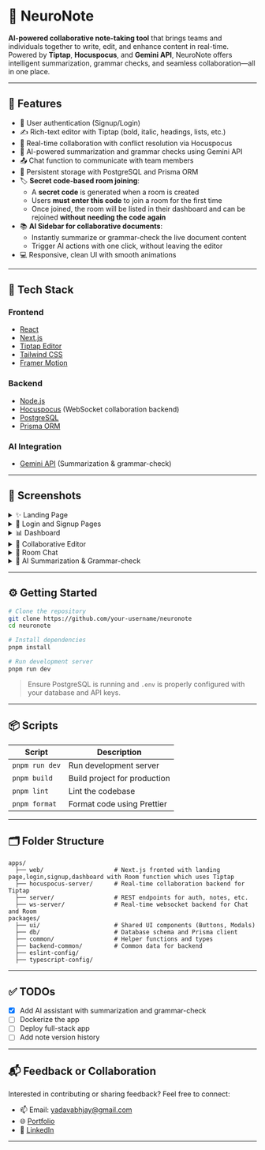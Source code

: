 # 🧠 NeuroNote

**AI-powered collaborative note-taking tool** that brings teams and individuals together to write, edit, and enhance content in real-time. Powered by **Tiptap**, **Hocuspocus**, and **Gemini API**, NeuroNote offers intelligent summarization, grammar checks, and seamless collaboration—all in one place.

---

## 🚀 Features

* 🔐 User authentication (Signup/Login)
* ✍️ Rich-text editor with Tiptap (bold, italic, headings, lists, etc.)
* 🔁 Real-time collaboration with conflict resolution via Hocuspocus
* 🧠 AI-powered summarization and grammar checks using Gemini API
* 📤 Chat function to communicate with team members
* 💾 Persistent storage with PostgreSQL and Prisma ORM
* 🏷️ **Secret code-based room joining**:
  - A **secret code** is generated when a room is created
  - Users **must enter this code** to join a room for the first time
  - Once joined, the room will be listed in their dashboard and can be rejoined **without needing the code again**
* 📚 **AI Sidebar for collaborative documents**:
  - Instantly summarize or grammar-check the live document content
  - Trigger AI actions with one click, without leaving the editor
* 💻 Responsive, clean UI with smooth animations

---

## 🧰 Tech Stack

### Frontend

* [React](https://reactjs.org/)
* [Next.js](https://nextjs.org/)
* [Tiptap Editor](https://tiptap.dev/)
* [Tailwind CSS](https://tailwindcss.com/)
* [Framer Motion](https://www.framer.com/motion/)

### Backend

* [Node.js](https://nodejs.org/)
* [Hocuspocus](https://hocuspocus.dev/) (WebSocket collaboration backend)
* [PostgreSQL](https://www.postgresql.org/)
* [Prisma ORM](https://www.prisma.io/)

### AI Integration

* [Gemini API](https://ai.google.dev/gemini-api/docs) (Summarization & grammar-check)

---

## 📸 Screenshots

<details>
<summary>✨ Landing Page</summary>
<p align="center">
  <img src="https://github.com/user-attachments/assets/421bb724-3da5-44ab-a34c-9657ab590c85" width="600"/>
</p>
</details>

<details>
<summary>🔐 Login and Signup Pages</summary>
<p align="center">
  <img src="https://github.com/user-attachments/assets/e1f734b4-471e-4a19-84a5-c841fb9a7f3c" width="300"/>
  <img src="https://github.com/user-attachments/assets/167305d2-b97a-4bdd-8339-339d175d1785" width="300"/>
</p>
</details>

<details>
<summary>📊 Dashboard</summary>
<p align="center">
  <img src="https://github.com/user-attachments/assets/8c9b61dc-89ba-4413-b7ab-43d4054b26f4" width="600"/>
</p>
</details>

<details>
<summary>📝 Collaborative Editor</summary>
<p align="center">
  <img src="https://github.com/user-attachments/assets/ded6da2d-caa4-40e7-b0cf-36d7c8fe6223" width="600"/>
</p>
</details>

<details>
<summary>💬 Room Chat</summary>
<p align="center">
  <img src="https://github.com/user-attachments/assets/e7432b14-85de-4dcf-be77-604e4fddc16f" width="600"/>
</p>
</details>

<details>
<summary>🤖 AI Summarization & Grammar-check</summary>
<p align="center">
  <img src="https://github.com/user-attachments/assets/467e3fdf-2700-4006-a110-94a91b394684" width="600"/>
</p>
</details>



---

## ⚙️ Getting Started

```bash
# Clone the repository
git clone https://github.com/your-username/neuronote
cd neuronote

# Install dependencies
pnpm install

# Run development server
pnpm run dev
```

> Ensure PostgreSQL is running and `.env` is properly configured with your database and API keys.

---

## 📦 Scripts

| Script         | Description                  |
| -------------- | ---------------------------- |
| `pnpm run dev` | Run development server       |
| `pnpm build`   | Build project for production |
| `pnpm lint`    | Lint the codebase            |
| `pnpm format`  | Format code using Prettier   |

---

## 🗂️ Folder Structure

```
apps/
  ├── web/                    # Next.js fronted with landing page,login,signup,dashboard with Room function which uses Tiptap
  ├── hocuspocus-server/      # Real-time collaboration backend for Tiptap
  ├── server/                 # REST endpoints for auth, notes, etc.
  ├── ws-server/              # Real-time websocket backend for Chat and Room
packages/
  ├── ui/                     # Shared UI components (Buttons, Modals)
  ├── db/                     # Database schema and Prisma client
  ├── common/                 # Helper functions and types
  ├── backend-common/         # Common data for backend
  ├── eslint-config/
  ├── typescript-config/
```

---

## ✅ TODOs

* [X] Add AI assistant with summarization and grammar-check
* [ ] Dockerize the app
* [ ] Deploy full-stack app
* [ ] Add note version history

---

## 📬 Feedback or Collaboration

Interested in contributing or sharing feedback? Feel free to connect:

* 📫 Email: yadavabhjay@gmail.com
* 🌐 [Portfolio](#)
* 💼 [LinkedIn](https://linkedin.com/in/abj-ydv)

---
